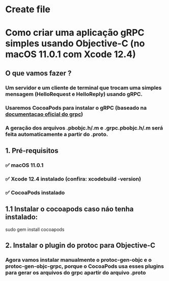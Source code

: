 # Create file

# Como criar uma aplicação gRPC simples usando Objective-C (no macOS 11.0.1 com Xcode 12.4)

## O que vamos fazer ?
### Um servidor e um cliente de terminal que trocam uma simples mensagem (HelloRequest e HelloReply) usando gRPC.

### Usaremos CocoaPods para instalar o gRPC (baseado na [documentacao oficial do grpc](https://grpc.io/docs/languages/objective-c/quickstart/))

### A geração dos arquivos .pbobjc.h/.m e .grpc.pbobjc.h/.m será feita automaticamente a partir do .proto.

## 1. Pré-requisitos

### ✅ macOS 11.0.1
### ✅ Xcode 12.4 instalado (confira: xcodebuild -version)
### ✅ CocoaPods instalado

## 1.1 Instalar o cocoapods caso náo tenha instalado:

sudo gem install cocoapods

## 2.  Instalar o plugin do protoc para Objective-C

### Agora vamos instalar manualmente o protoc-gen-objc e o protoc-gen-objc-grpc, porque o CocoaPods usa esses plugins para gerar os arquivos do grpc apartir do arquivo .proto

